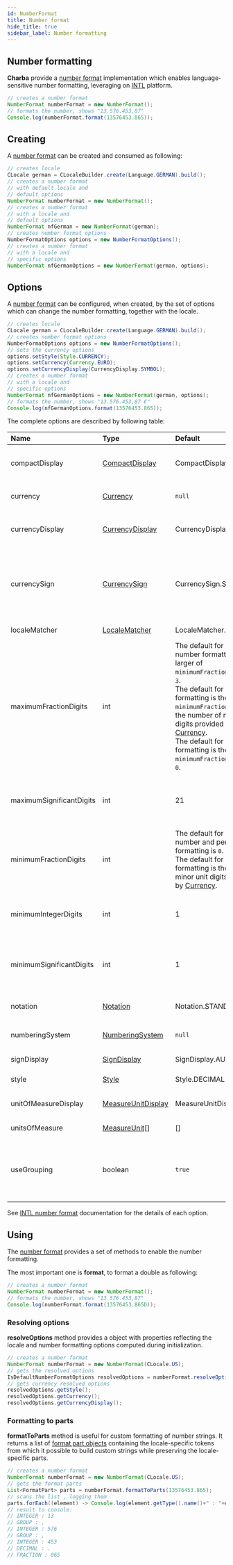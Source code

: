 ```yaml
---
id: NumberFormat
title: Number format
hide_title: true
sidebar_label: Number formatting
---
```

## Number formatting

**Charba** provide a [number format](https://pepstock-org.github.io/Charba/5.7/org/pepstock/charba/client/intl/NumberFormat.html) implementation which enables language-sensitive number formatting, leveraging on [INTL](https://developer.mozilla.org/en-US/docs/Web/JavaScript/Reference/Global_Objects/Intl/NumberFormat) platform.

```java
// creates a number format
NumberFormat numberFormat = new NumberFormat();
// formats the number, shows "13.576.453,87"
Console.log(numberFormat.format(13576453.865));
```

## Creating

A [number format](https://pepstock-org.github.io/Charba/5.7/org/pepstock/charba/client/intl/NumberFormat.html) can be created and consumed as following: 

```java
// creates locale
CLocale german = CLocaleBuilder.create(Language.GERMAN).build();
// creates a number format
// with default locale and
// default options
NumberFormat numberFormat = new NumberFormat();
// creates a number format
// with a locale and
// default options
NumberFormat nfGerman = new NumberFormat(german);
// creates number format options
NumberFormatOptions options = new NumberFormatOptions();
// creates a number format
// with a locale and
// specific options
NumberFormat nfGermanOptions = new NumberFormat(german, options);
```

## Options

A [number format](https://pepstock-org.github.io/Charba/5.7/org/pepstock/charba/client/intl/NumberFormat.html) can be configured, when created, by the set of options which can change the number formatting, together with the locale.

```java
// creates locale
CLocale german = CLocaleBuilder.create(Language.GERMAN).build();
// creates number format options
NumberFormatOptions options = new NumberFormatOptions();
// sets the currency options
options.setStyle(Style.CURRENCY);
options.setCurrency(Currency.EURO);
options.setCurrencyDisplay(CurrencyDisplay.SYMBOL);
// creates a number format
// with a locale and
// specific options
NumberFormat nfGermanOptions = new NumberFormat(german, options);
// formats the number, shows "13.576.453,87 €"
Console.log(nfGermanOptions.format(13576453.865)); 
```

The complete options are described by following table:

| Name | Type | Default | Description
| :- | :- | :- | :-
| compactDisplay | [CompactDisplay](https://pepstock-org.github.io/Charba/5.7/org/pepstock/charba/client/intl/enums/CompactDisplay.html) | CompactDisplay.SHORT | Set the compact display when `notation` is set to Notation.COMPACT.
| currency | [Currency](https://pepstock-org.github.io/Charba/5.7/org/pepstock/charba/client/intl/enums/Currency.html) | `null` | The currency to use in currency formatting. 
| currencyDisplay | [CurrencyDisplay](https://pepstock-org.github.io/Charba/5.7/org/pepstock/charba/client/intl/enums/CurrencyDisplay.html) | CurrencyDisplay.SYMBOL | How to display the currency in currency formatting.
| currencySign | [CurrencySign](https://pepstock-org.github.io/Charba/5.7/org/pepstock/charba/client/intl/enums/CurrencySign.html) | CurrencySign.STANDARD | In many locales, accounting format means to wrap the number with parentheses instead of appending a minus sign. 
| localeMatcher | [LocaleMatcher](https://pepstock-org.github.io/Charba/5.7/org/pepstock/charba/client/intl/enums/LocaleMatcher.html) | LocaleMatcher.BEST_FIT | The locale matching algorithm to use.
| maximumFractionDigits | int | The default for plain number formatting is the larger of `minimumFractionDigits` and `3`.<br/>The default for currency formatting is the larger of `minimumFractionDigits` and the number of minor unit digits provided by [Currency](https://pepstock-org.github.io/Charba/5.7/org/pepstock/charba/client/intl/enums/Currency.html).<br/>The default for percent formatting is the larger of `minimumFractionDigits` and `0`.  | The maximum number of fraction digits to use.<br/>Possible values are from 0 to 20.
| maximumSignificantDigits | int | 21 | The maximum number of significant digits to use.<br/>Possible values are from 1 to 21.
| minimumFractionDigits | int | The default for plain number and percent formatting is `0`.<br/>The default for currency formatting is the number of minor unit digits provided by [Currency](https://pepstock-org.github.io/Charba/5.7/org/pepstock/charba/client/intl/enums/Currency.html). | The minimum number of fraction digits to use.<br/>Possible values are from 0 to 20.
| minimumIntegerDigits | int | 1 | The minimum number of integer digits to use.<br/>Possible values are from 1 to 21.
| minimumSignificantDigits | int | 1 | The minimum number of significant digits to use.<br/>Possible values are from 1 to 21.
| notation | [Notation](https://pepstock-org.github.io/Charba/5.7/org/pepstock/charba/client/intl/enums/Notation.html) | Notation.STANDARD | The formatting that should be displayed for the number.
| numberingSystem | [NumberingSystem](https://pepstock-org.github.io/Charba/5.7/org/pepstock/charba/client/intl/enums/NumberingSystem.html) | `null` | The numbering system to use for number formatting. 
| signDisplay | [SignDisplay](https://pepstock-org.github.io/Charba/5.7/org/pepstock/charba/client/intl/enums/SignDisplay.html) | SignDisplay.AUTO | When to display the sign for the number.
| style | [Style](https://pepstock-org.github.io/Charba/5.7/org/pepstock/charba/client/intl/enums/Style.html) | Style.DECIMAL | The formatting style to use.
| unitOfMeasureDisplay | [MeasureUnitDisplay](https://pepstock-org.github.io/Charba/5.7/org/pepstock/charba/client/intl/enums/MeasureUnitDisplay.html) | MeasureUnitDisplay.SHORT | The unit formatting style to use in unit formatting.
| unitsOfMeasure | [MeasureUnit](https://pepstock-org.github.io/Charba/5.7/org/pepstock/charba/client/intl/enums/MeasureUnit[].html)[] | [] | The unit to use in unit formatting.
| useGrouping | boolean | `true` | Whether to use grouping separators, such as thousands separators or thousand/lakh/crore separators.

See [INTL number format](https://developer.mozilla.org/en-US/docs/Web/JavaScript/Reference/Global_Objects/Intl/NumberFormat/NumberFormat#parameters) documentation for the details of each option.

## Using

The [number format](https://pepstock-org.github.io/Charba/5.7/org/pepstock/charba/client/intl/NumberFormat.html) provides a set of methods to enable the number formatting.

The most important one is **format**, to format a double as following:

```java
// creates a number format
NumberFormat numberFormat = new NumberFormat();
// formats the number, shows "13.576.453,87"
Console.log(numberFormat.format(13576453.865D));
```

### Resolving options

**resolveOptions** method provides a object with properties reflecting the locale and number formatting options computed during initialization.

```java
// creates a number format
NumberFormat numberFormat = new NumberFormat(CLocale.US);
// gets the resolved options
IsDefaultNumberFormatOptions resolvedOptions = numberFormat.resolveOptions();
// gets currency resolved options
resolvedOptions.getStyle();
resolvedOptions.getCurrency();
resolvedOptions.getCurrencyDisplay();
```

### Formatting to parts

**formatToParts** method is useful for custom formatting of number strings. It returns a list of [format part objects](https://pepstock-org.github.io/Charba/5.7/org/pepstock/charba/client/intl/FormatPart.html) containing the locale-specific tokens from which it possible to build custom strings while preserving the locale-specific parts.

```java
// creates a number format
NumberFormat numberFormat = new NumberFormat(CLocale.US);
// gets the format parts
List<FormatPart> parts = numberFormat.formatToParts(13576453.865);
// scans the list , logging them
parts.forEach((element) -> Console.log(element.getType().name()+" : "+element.getValue()));
// result to console:
// INTEGER : 13
// GROUP : ,
// INTEGER : 576
// GROUP : ,
// INTEGER : 453
// DECIMAL : .
// FRACTION : 865
```
